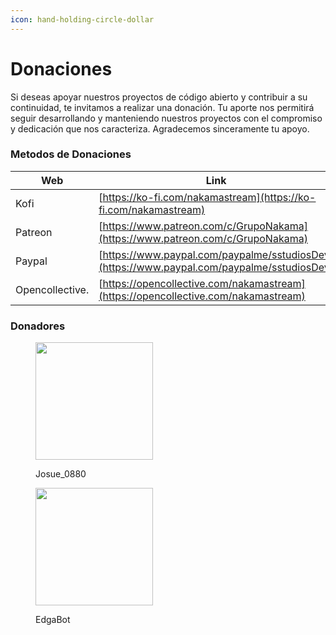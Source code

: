 ```yaml
---
icon: hand-holding-circle-dollar
---
```


# Donaciones

Si deseas apoyar nuestros proyectos de código abierto y contribuir a su continuidad, te invitamos a realizar una donación. Tu aporte nos permitirá seguir desarrollando y manteniendo nuestros proyectos con el compromiso y dedicación que nos caracteriza. Agradecemos sinceramente tu apoyo.

### Metodos de Donaciones

| Web             | Link                                                                                       |
| --------------- | ------------------------------------------------------------------------------------------ |
| Kofi            | [https://ko-fi.com/nakamastream](https://ko-fi.com/nakamastream)                           |
| Patreon         | [https://www.patreon.com/c/GrupoNakama](https://www.patreon.com/c/GrupoNakama)             |
| Paypal          | [https://www.paypal.com/paypalme/sstudiosDev](https://www.paypal.com/paypalme/sstudiosDev) |
| Opencollective. | [https://opencollective.com/nakamastream](https://opencollective.com/nakamastream)         |

### Donadores



<div align="left"><figure><img src="https://i.postimg.cc/281yp7Qg/1731640385219-blob.png" alt="" width="188"><figcaption><p>Josue_0880</p></figcaption></figure> <figure><img src="https://i.postimg.cc/zBdh7XNh/1731372697902-blob.png" alt="" width="188"><figcaption><p>EdgaBot</p></figcaption></figure></div>
